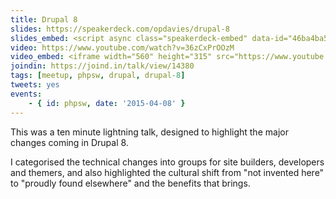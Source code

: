 ```yaml
---
title: Drupal 8
slides: https://speakerdeck.com/opdavies/drupal-8
slides_embed: <script async class="speakerdeck-embed" data-id="46ba4ba577d94a32b7abdade610ceb69" data-ratio="1.29456384323641" src="//speakerdeck.com/assets/embed.js"></script>
video: https://www.youtube.com/watch?v=36zCxPrOOzM
video_embed: <iframe width="560" height="315" src="https://www.youtube.com/embed/36zCxPrOOzM" frameborder="0" allowfullscreen></iframe>
joindin: https://joind.in/talk/view/14380
tags: [meetup, phpsw, drupal, drupal-8]
tweets: yes
events:
    - { id: phpsw, date: '2015-04-08' }
---
```

This was a ten minute lightning talk, designed to highlight the major changes coming in Drupal 8.

I categorised the technical changes into groups for site builders, developers and themers, and also highlighted the cultural shift from "not invented here" to "proudly found elsewhere" and the benefits that brings.
